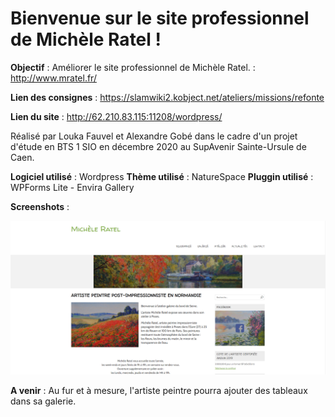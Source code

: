 # Bienvenue sur le site professionnel de Michèle Ratel !

**Objectif** : Améliorer le site professionnel de Michèle Ratel.
             : http://www.mratel.fr/

**Lien des consignes** : https://slamwiki2.kobject.net/ateliers/missions/refonte

**Lien du site** : http://62.210.83.115:11208/wordpress/

Réalisé par Louka Fauvel et Alexandre Gobé dans le cadre d'un projet d'étude en BTS 1 SIO en décembre 2020 au SupAvenir Sainte-Ursule de Caen.

**Logiciel utilisé** : Wordpress
**Thème utilisé** : NatureSpace
**Pluggin utilisé** : WPForms Lite - Envira Gallery

**Screenshots** :

![Capture d’écran Accueil](document/Capture_d’écran_Accueil.png)

**A venir** : Au fur et à mesure, l'artiste peintre pourra ajouter des tableaux dans sa galerie.
